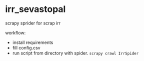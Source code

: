 # irr_sevastopal
scrapy sprider for scrap irr


workflow:
  - install requirements
  - fill config.csv
  - run script from directory with spider.
      ```scrapy crawl IrrSpider```
